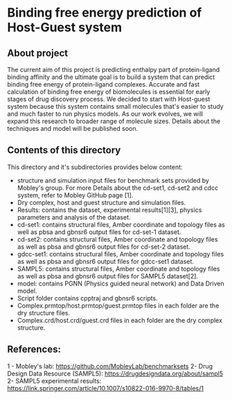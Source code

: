 # Binding free energy prediction of Host-Guest system
## About project
The current aim of this project is predicting enthalpy part of protein-ligand binding affinity and the ultimate goal is to build a system that can predict binding free energy of protein-ligand complexes. Accurate and fast calculation of binding free energy of biomolecules is essential for early stages of drug discovery process. We decided to start with Host-guest system because this system contains small molecules that's easier to study and much faster to run physics models. As our work evolves, we will expand this research to broader range of molecule sizes. Details about the techniques and model will be published soon.
## Contents of this directory
This directory and it's subdirectories provides below content:
- structure and simulation input files for benchmark sets provided by Mobley's group. For more
Details about the cd-set1, cd-set2 and cdcc system, refer to Mobley GitHub page [1].
- Dry complex, host and guest structure and simulation files.
- Results: contains the dataset, experimental results[1][3], physics parameters and analysis of the dataset.
- cd-set1: contains structural files, Amber coordinate and topology files as well as pbsa and gbnsr6 output files for cd-set-1 dataset.
- cd-set2: contains structural files, Amber coordinate and topology files as well as pbsa and gbnsr6 output files for cd-set-2 dataset.
- gdcc-set1: contains structural files, Amber coordinate and topology files as well as pbsa and gbnsr6 output files for gdcc-set1 dataset.
- SAMPL5: contains structural files, Amber coordinate and topology files as well as pbsa and gbnsr6 output files for SAMPL5 dataset[2].
- model: contains PGNN (Physics guided neural network) and Data Driven model.
- Script folder contains cpptraj and gbnsr6 scripts. 
- Complex.prmtop/host.prmtop/guest.prmtop files in each folder are the dry structure files.
- Complex.crd/host.crd/guest.crd files in each folder are the dry complex structure.



## References:
1 - Mobley's lab: https://github.com/MobleyLab/benchmarksets
2- Drug Design Data Resource (SAMPL5): https://drugdesigndata.org/about/sampl5
2- SAMPL5 experimental results: https://link.springer.com/article/10.1007/s10822-016-9970-8/tables/1
